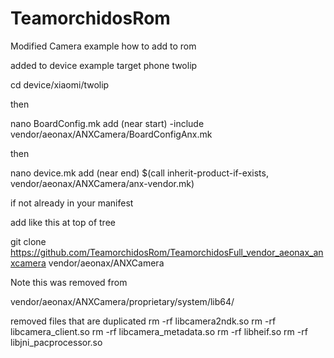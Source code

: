 # TeamorchidosRom
Modified Camera example how to add to rom

added to device example target phone twolip

cd device/xiaomi/twolip

then

nano BoardConfig.mk add (near start) -include vendor/aeonax/ANXCamera/BoardConfigAnx.mk

then

nano device.mk add (near end) $(call inherit-product-if-exists, vendor/aeonax/ANXCamera/anx-vendor.mk)

if not already in your manifest

add like this at top of tree

git clone https://github.com/TeamorchidosRom/TeamorchidosFull_vendor_aeonax_anxcamera vendor/aeonax/ANXCamera

Note this was removed from

vendor/aeonax/ANXCamera/proprietary/system/lib64/

removed files that are duplicated rm -rf libcamera2ndk.so rm -rf libcamera_client.so rm -rf libcamera_metadata.so rm -rf libheif.so rm -rf libjni_pacprocessor.so

